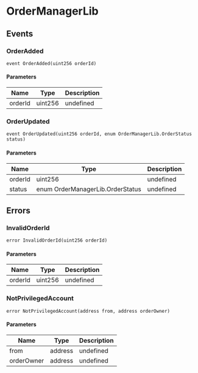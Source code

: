 # OrderManagerLib










## Events

### OrderAdded

```solidity
event OrderAdded(uint256 orderId)
```





#### Parameters

| Name | Type | Description |
|---|---|---|
| orderId  | uint256 | undefined |

### OrderUpdated

```solidity
event OrderUpdated(uint256 orderId, enum OrderManagerLib.OrderStatus status)
```





#### Parameters

| Name | Type | Description |
|---|---|---|
| orderId  | uint256 | undefined |
| status  | enum OrderManagerLib.OrderStatus | undefined |



## Errors

### InvalidOrderId

```solidity
error InvalidOrderId(uint256 orderId)
```





#### Parameters

| Name | Type | Description |
|---|---|---|
| orderId | uint256 | undefined |

### NotPrivilegedAccount

```solidity
error NotPrivilegedAccount(address from, address orderOwner)
```





#### Parameters

| Name | Type | Description |
|---|---|---|
| from | address | undefined |
| orderOwner | address | undefined |


